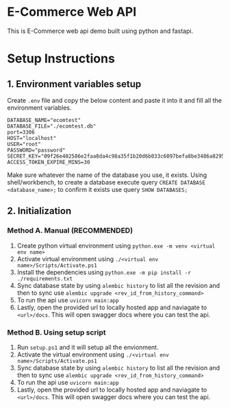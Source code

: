 # E-Commerce Web API
This is E-Commerce web api demo built using python and fastapi.
# Setup Instructions
## 1. Environment variables setup
Create `.env` file and copy the below content and paste it into it and fill all the environment variables.
```
DATABASE_NAME="ecomtest"
DATABASE_FILE="./ecomtest.db"
port=3306
HOST="localhost"
USER="root"
PASSWORD="password"
SECRET_KEY="09f26e402586e2faa8da4c98a35f1b20d6b033c6097befa8be3486a829587fe2f90a832bd3ff9d42710a4da095a2ce285b009f0c3730cd9b8e1af3eb84df6611"
ACCESS_TOKEN_EXPIRE_MINS=30
```
Make sure whatever the name of the database you use, it exists. Using shell/workbench, to create a database execute query `CREATE DATABASE <database_name>;` to confirm it exists use query `SHOW DATABASES;`
## 2. Initialization
### Method A. Manual (RECOMMENDED)
1. Create python virtual environment using `python.exe -m venv <virtual env name>`
2. Activate virtual environment using `./<virtual env name>/Scripts/Activate.ps1`
3. Install the dependencies using `python.exe -m pip install -r ./requirements.txt`
4. Sync database state by using `alembic history` to list all the revision and then to sync use `alembic upgrade <rev_id_from_history_command>` 
5. To run the api use `uvicorn main:app`
6. Lastly, open the provided url to locally hosted app and naviagate to `<url>/docs`. This will open swagger docs where you can test the api.

### Method B. Using setup script
1. Run `setup.ps1` and it will setup all the envionment.
2. Activate the virtual environment using `./<virtual env name>/Scripts/Activate.ps1`
3. Sync database state by using `alembic history` to list all the revision and then to sync use `alembic upgrade <rev_id_from_history_command>` 
4. To run the api use `uvicorn main:app`
5. Lastly, open the provided url to locally hosted app and naviagate to `<url>/docs`. This will open swagger docs where you can test the api.